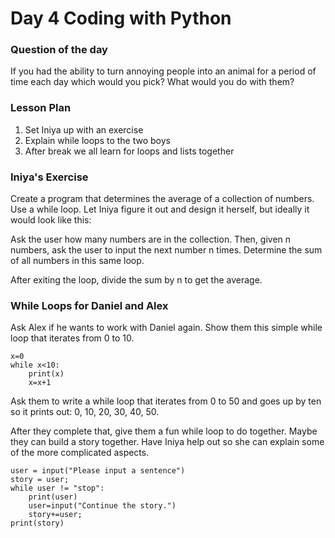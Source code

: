 # Day 4 Coding with Python

### Question of the day
If you had the ability to turn annoying people into an animal for a period of time each day which would you pick? What would you do with them?

### Lesson Plan
 1. Set Iniya up with an exercise
 2. Explain while loops to the two boys
 3. After break we all learn for loops and lists together

### Iniya's Exercise
Create a program that determines the average of a collection of numbers. Use a while loop. Let Iniya figure it out and design it herself, but ideally it would look like this:

Ask the user how many numbers are in the collection. Then, given n numbers, ask the user to input the next number n times. Determine the sum of all numbers in this same loop.

After exiting the loop, divide the sum by n to get the average.

### While Loops for Daniel and Alex
Ask Alex if he wants to work with Daniel again. Show them this simple while loop that iterates from 0 to 10.

    x=0
    while x<10:
	    print(x)
	    x=x+1
Ask them to write a while loop that iterates from 0 to 50 and goes up by ten so it prints out: 0, 10, 20, 30, 40, 50.

After they complete that, give them a fun while loop to do together. Maybe they can build a story together. Have Iniya help out so she can explain some of the more complicated aspects.

    user = input("Please input a sentence")
    story = user;
    while user != "stop":
	    print(user)
	    user=input("Continue the story.")
	    story+=user;
	print(story)

